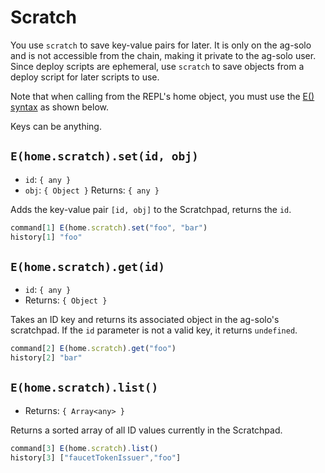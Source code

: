 # Scratch

You use `scratch` to save key-value pairs for later. It is only on the ag-solo and is not accessible from the chain, making it private to the ag-solo user. Since deploy scripts are ephemeral, use `scratch` to save objects from a deploy script for later scripts to use.

Note that when calling from the REPL's home object, you must use the [E() syntax](/distributed-programming.md#communicating-with-remote-objects-using-e) as shown below.

Keys can be anything.

## `E(home.scratch).set(id, obj)`
- `id`: `{ any }`
- `obj`: `{ Object }`
Returns: `{ any }`

Adds the key-value pair `[id, obj]` to the Scratchpad, returns the `id`.

```js
command[1] E(home.scratch).set("foo", "bar")
history[1] "foo"
```

## `E(home.scratch).get(id)`
- `id`: `{ any }`
- Returns: `{ Object }`

Takes an ID key and returns its associated object in the ag-solo's scratchpad. 
If the `id` parameter is not a valid key, it returns `undefined`.
```js
command[2] E(home.scratch).get("foo")
history[2] "bar"
```

## `E(home.scratch).list()`
- Returns: `{ Array<any> }` 

Returns a sorted array of all ID values currently in the Scratchpad.
```js
command[3] E(home.scratch).list()
history[3] ["faucetTokenIssuer","foo"]
```
